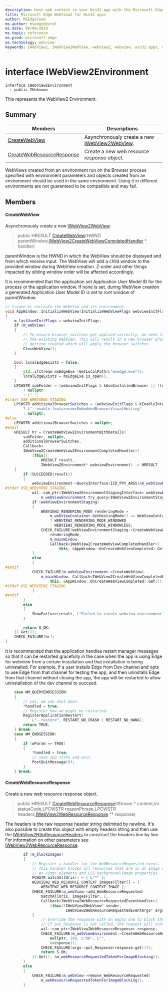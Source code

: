 ```yaml
---
description: Host web content in your Win32 app with the Microsoft Edge WebView2 control
title: Microsoft Edge WebView2 for Win32 apps
author: MSEdgeTeam
ms.author: msedgedevrel
ms.date: 09/09/2019
ms.topic: reference
ms.prod: microsoft-edge
ms.technology: webview
keywords: IWebView2, IWebView2WebView, webview2, webview, win32 apps, win32, edge
---
```


# interface IWebView2Environment 

```
interface IWebView2Environment
  : public IUnknown
```

This represents the WebView2 Environment.

## Summary

 Members                        | Descriptions
--------------------------------|---------------------------------------------
[CreateWebView](#createwebview) | Asynchronously create a new [IWebView2WebView](IWebView2WebView.md#iwebview2webview).
[CreateWebResourceResponse](#createwebresourceresponse) | Create a new web resource response object.

WebViews created from an environment run on the Browser process specified with environment parameters and objects created from an environment should be used in the same environment. Using it in different environments are not guaranteed to be compatible and may fail.

## Members

#### CreateWebView 

Asynchronously create a new [IWebView2WebView](IWebView2WebView.md#iwebview2webview).

> public HRESULT [CreateWebView](#createwebview)(HWND parentWindow,[IWebView2CreateWebViewCompletedHandler](IWebView2CreateWebViewCompletedHandler.md#iwebview2createwebviewcompletedhandler) * handler)

parentWindow is the HWND in which the WebView should be displayed and from which receive input. The WebView will add a child window to the provided window during WebView creation. Z-order and other things impacted by sibling window order will be affected accordingly.

It is recommended that the application set Application User Model ID for the process or the application window. If none is set, during WebView creation a generated Application User Model ID is set to root window of parentWindow. 
```cpp
// Create or recreate the WebView and its environment.
void AppWindow::InitializeWebView(InitializeWebViewFlags webviewInitFlags)
{
    m_lastUsedInitFlags = webviewInitFlags;
    if (m_webView)
    {
        // To ensure browser switches get applied correctly, we need to close
        // the existing WebView. This will result in a new browser process
        // getting created which will apply the browser switches.
        CloseWebView();
    }

    bool localEdgeExists = false;
    {
        std::ifstream msEdgeExe (GetLocalPath(L"msedge.exe"));
        localEdgeExists = msEdgeExe.is_open();
    }
    LPCWSTR subFolder = (webviewInitFlags & kUseInstalledBrowser || !localEdgeExists)
        ? nullptr
        : L".";
#ifdef USE_WEBVIEW2_STAGING
    LPCWSTR additionalBrowserSwitches = (webviewInitFlags & KEnableInternalVisualMode)
        ? L"--enable-features=msEmbeddedBrowserVisualHosting"
        : nullptr;
#else
    LPCWSTR additionalBrowserSwitches = nullptr;
#endif
    HRESULT hr = CreateWebView2EnvironmentWithDetails(
        subFolder, nullptr,
        additionalBrowserSwitches,
        Callback<
        IWebView2CreateWebView2EnvironmentCompletedHandler>(
            [this](
                HRESULT result,
                IWebView2Environment* webviewEnvironment) -> HRESULT
    {
        if (SUCCEEDED(result))
        {
            webviewEnvironment->QueryInterface(IID_PPV_ARGS(&m_webViewEnvironment));
#ifdef USE_WEBVIEW2_STAGING
            wil::com_ptr<IWebView2EnvironmentStagingInterface> webViewEnvironmentStaging =
                m_webViewEnvironment.try_query<IWebView2EnvironmentStagingInterface>();
            if (webViewEnvironmentStaging)
            {
                WEBVIEW2_RENDERING_MODE renderingMode =
                    m_webViewContainer.GetHostingMode() == WebViewContainer::HostingMode::kWindowed
                    ? WEBVIEW2_RENDERING_MODE_WINDOWED
                    : WEBVIEW2_RENDERING_MODE_WINDOWLESS;
                CHECK_FAILURE(webViewEnvironmentStaging->CreateWebViewWithRenderingMode(
                    renderingMode,
                    m_mainWindow,
                    Callback<IWebView2CreateWebViewCompletedHandler>(
                        this, &AppWindow::OnCreateWebViewCompleted).Get()));
            }
            else
            {
#endif
            CHECK_FAILURE(m_webViewEnvironment->CreateWebView(
                m_mainWindow, Callback<IWebView2CreateWebViewCompletedHandler>(
                    this, &AppWindow::OnCreateWebViewCompleted).Get()));
#ifdef USE_WEBVIEW2_STAGING
            }
#endif
        }
        else
        {
            ShowFailure(result, L"Failed to create webview environment");
        }

        return S_OK;
    }).Get());
    CHECK_FAILURE(hr);
}
```
 It is recommended that the application handles restart manager messages so that it can be restarted gracefully in the case when the app is using Edge for webview from a certain installation and that installation is being uninstalled. For example, if a user installs Edge from Dev channel and opts to use Edge from that channel for testing the app, and then uninstalls Edge from that channel without closing the app, the app will be restarted to allow uninstallation of the dev channel to succeed. 
```cpp
    case WM_QUERYENDSESSION:
    {
        // yes, we can shut down
        *handled = true;
        // Register how we might be restarted
        RegisterApplicationRestart(
            L"--restore", RESTART_NO_CRASH | RESTART_NO_HANG);
        return TRUE;
    } break;
    case WM_ENDSESSION:
    {
        if (wParam == TRUE)
        {
            *handled = true;
            // save app state and exit.
            PostQuitMessage(0);
        }
    } break;
```

#### CreateWebResourceResponse 

Create a new web resource response object.

> public HRESULT [CreateWebResourceResponse](#createwebresourceresponse)(IStream * content,int statusCode,LPCWSTR reasonPhrase,LPCWSTR headers,[IWebView2WebResourceResponse](IWebView2WebResourceResponse.md#iwebview2webresourceresponse) ** response)

The headers is the raw response header string delimited by newline. It's also possible to create this object with empty headers string and then use the [IWebView2HttpResponseHeaders](IWebView2HttpResponseHeaders.md#iwebview2httpresponseheaders) to construct the headers line by line. For information on other parameters see [IWebView2WebResourceResponse](IWebView2WebResourceResponse.md#iwebview2webresourceresponse).

```cpp
        if (m_blockImages)
        {
            // Register a handler for the WebResourceRequested event.
            // This handler blocks all resources that are in an image context, such
            // as <img> elements and CSS background-image properties.
            PCWSTR matchAllUris[] = { L"*" };
            WEBVIEW2_WEB_RESOURCE_CONTEXT imagesFilter[] = {
                WEBVIEW2_WEB_RESOURCE_CONTEXT_IMAGE };
            CHECK_FAILURE(m_webView->add_WebResourceRequested(
                matchAllUris, imagesFilter, 1,
                Callback<IWebView2WebResourceRequestedEventHandler>(
                    [this](IWebView2WebView* sender,
                           IWebView2WebResourceRequestedEventArgs* args)
            {
                // Override the response with an empty one to block the image.
                // If put_Response is not called, the request will continue as normal.
                wil::com_ptr<IWebView2WebResourceResponse> response;
                CHECK_FAILURE(m_webViewEnvironment->CreateWebResourceResponse(
                    nullptr, 200, L"OK", L"",
                    &response));
                CHECK_FAILURE(args->put_Response(response.get()));
                return S_OK;
            }).Get(), &m_webResourceRequestedTokenForImageBlocking));
        }
        else
        {
            CHECK_FAILURE(m_webView->remove_WebResourceRequested(
                m_webResourceRequestedTokenForImageBlocking));
        }
```

